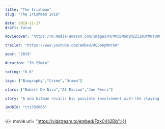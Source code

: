 ```yaml
---
title: "The Irishman"
slug: "The Irishman 2019"

date: 2019-11-27
draft: false

moviecover: "https://m.media-amazon.com/images/M/MV5BMGUyM2ZiZmUtMWY0OC00NTQ4LThkOGUtNjY2NjkzMDJiMWMwXkEyXkFqcGdeQXVyMzY0MTE3NzU@._V1_UY268_CR0,0,182,268_AL_.jpg"

trailer: "https://www.youtube.com/embed/dQ5o6pMRr6A"

year: "2019"

duration: "3h 29min"

rating: "8.6"

tags: ["Biography","Crime","Drama"]

stars: ["Robert De Niro","Al Pacino","Joe Pesci"]

story: "A mob hitman recalls his possible involvement with the slaying of Jimmy Hoffa."

imdbId: "tt1302006"
---
```


{{< movie url= "https://vidstream.to/embed/FzxC4li2Db">}}
